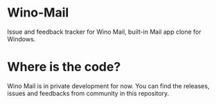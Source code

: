 # Wino-Mail
Issue and feedback tracker for Wino Mail, built-in Mail app clone for Windows.

# Where is the code?
Wino Mail is in private development for now. You can find the releases, issues and feedbacks from community in this repository.
